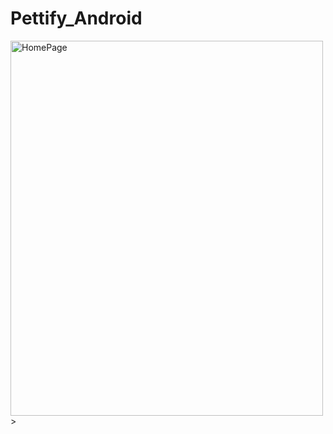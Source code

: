 # Pettify_Android



<img src=https://user-images.githubusercontent.com/66214295/113118046-bdbb3d80-9217-11eb-9810-551e259036eb.jpg alt="HomePage" width="500" height="600">>
